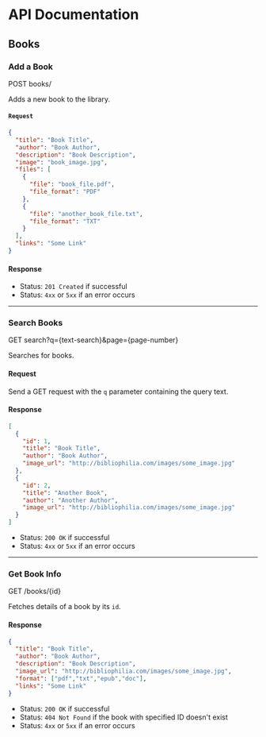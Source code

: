 # API Documentation

## Books

### Add a Book

POST books/

Adds a new book to the library.

#### `Request`
```json
{
  "title": "Book Title",
  "author": "Book Author",
  "description": "Book Description",
  "image": "book_image.jpg",
  "files": [
    {
      "file": "book_file.pdf",
      "file_format": "PDF"
    },
    {
      "file": "another_book_file.txt",
      "file_format": "TXT"
    }
  ],
  "links": "Some Link"
}
```

#### Response

- Status: `201 Created` if successful
- Status: `4xx` or `5xx` if an error occurs

---
### Search Books

GET search?q={text-search}&page={page-number}

Searches for books.

#### Request

Send a GET request with the `q` parameter containing the query text.

#### Response

```json
[
  {
    "id": 1,
    "title": "Book Title",
    "author": "Book Author",
    "image_url": "http://bibliophilia.com/images/some_image.jpg"
  },
  {
    "id": 2,
    "title": "Another Book",
    "author": "Another Author",
    "image_url": "http://bibliophilia.com/images/some_image.jpg"
  }
]
```

- Status: `200 OK` if successful
- Status: `4xx` or `5xx` if an error occurs

---

### Get Book Info

GET /books/{id}

Fetches details of a book by its `id`.

#### Response

```json
{
  "title": "Book Title",
  "author": "Book Author",
  "description": "Book Description",
  "image_url": "http://bibliophilia.com/images/some_image.jpg",
  "format": ["pdf","txt","epub","doc"],
  "links": "Some Link"
}
```

- Status: `200 OK` if successful
- Status: `404 Not Found` if the book with specified ID doesn't exist
- Status: `4xx` or `5xx` if an error occurs
